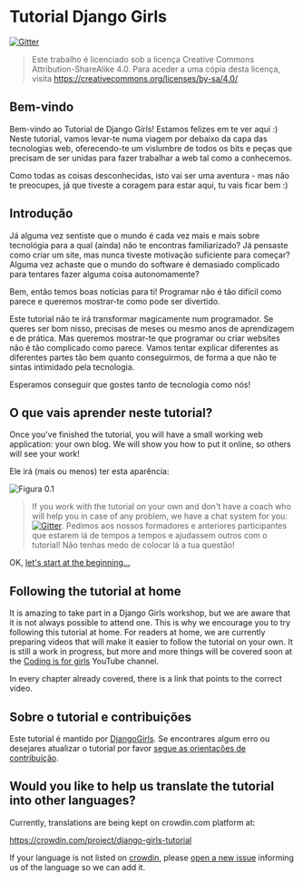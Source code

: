 # Tutorial Django Girls

[![Gitter](https://badges.gitter.im/DjangoGirls/tutorial.svg)](https://gitter.im/DjangoGirls/tutorial)

> Este trabalho é licenciado sob a licença Creative Commons Attribution-ShareAlike 4.0. Para aceder a uma cópia desta licença, visita https://creativecommons.org/licenses/by-sa/4.0/

## Bem-vindo

Bem-vindo ao Tutorial de Django Girls! Estamos felizes em te ver aqui :) Neste tutorial, vamos levar-te numa viagem por debaixo da capa das tecnologias web, oferecendo-te um vislumbre de todos os bits e peças que precisam de ser unidas para fazer trabalhar a web tal como a conhecemos.

Como todas as coisas desconhecidas, isto vai ser uma aventura - mas não te preocupes, já que tiveste a coragem para estar aqui, tu vais ficar bem :)

## Introdução

Já alguma vez sentiste que o mundo é cada vez mais e mais sobre tecnológia para a qual (ainda) não te encontras familiarizado? Já pensaste como criar um site, mas nunca tiveste motivação suficiente para começar? Alguma vez achaste que o mundo do software é demasiado complicado para tentares fazer alguma coisa autonomamente?

Bem, então temos boas notícias para ti! Programar não é tão difícil como parece e queremos mostrar-te como pode ser divertido.

Este tutorial não te irá transformar magicamente num programador. Se queres ser bom nisso, precisas de meses ou mesmo anos de aprendizagem e de prática. Mas queremos mostrar-te que programar ou criar websites não é tão complicado como parece. Vamos tentar explicar diferentes as diferentes partes tão bem quanto conseguirmos, de forma a que não te sintas intimidado pela tecnologia.

Esperamos conseguir que gostes tanto de tecnologia como nós!

## O que vais aprender neste tutorial?

Once you've finished the tutorial, you will have a small working web application: your own blog. We will show you how to put it online, so others will see your work!

Ele irá (mais ou menos) ter esta aparência:

![Figura 0.1](images/application.png)

> If you work with the tutorial on your own and don't have a coach who will help you in case of any problem, we have a chat system for you: [![Gitter](https://badges.gitter.im/DjangoGirls/tutorial.svg)](https://gitter.im/DjangoGirls/tutorial). Pedimos aos nossos formadores e anteriores participantes que estarem lá de tempos a tempos e ajudassem outros com o tutorial! Não tenhas medo de colocar lá a tua questão!

OK, [let's start at the beginning…](./how_the_internet_works/README.md)

## Following the tutorial at home

It is amazing to take part in a Django Girls workshop, but we are aware that it is not always possible to attend one. This is why we encourage you to try following this tutorial at home. For readers at home, we are currently preparing videos that will make it easier to follow the tutorial on your own. It is still a work in progress, but more and more things will be covered soon at the [Coding is for girls](https://www.youtube.com/channel/UC0hNd2uW8jTR5K3KBzRuG2A/feed) YouTube channel.

In every chapter already covered, there is a link that points to the correct video.

## Sobre o tutorial e contribuições

Este tutorial é mantido por [DjangoGirls](https://djangogirls.org/). Se encontrares algum erro ou desejares atualizar o tutorial por favor [segue as orientações de contribuição](https://github.com/DjangoGirls/tutorial/blob/master/README.md).

## Would you like to help us translate the tutorial into other languages?

Currently, translations are being kept on crowdin.com platform at:

https://crowdin.com/project/django-girls-tutorial

If your language is not listed on [crowdin](https://crowdin.com/), please [open a new issue](https://github.com/DjangoGirls/tutorial/issues/new) informing us of the language so we can add it.